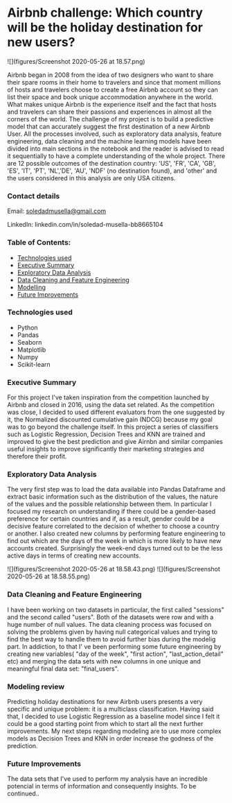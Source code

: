 # Airbnb challenge: Which country will be the holiday destination for new users?

![](figures/Screenshot 2020-05-26 at 18.57.png)

Airbnb began in 2008 from the idea of two designers who want to share their spare rooms in their home to travelers and since that moment millions of hosts and travelers choose to create a free Airbnb account so they can list their space and book unique accommodation anywhere in the world. What makes unique Airbnb is the experience itself and the fact that hosts and travelers can share their passions and experiences in almost all the corners of the world. The challenge of my project is to build a predictive model that can accurately suggest the first destination of a new Airbnb User. All the processes involved, such as exploratory data analysis, feature engineering, data cleaning and the machine learning models have been divided into main sections in the notebook and the reader is advised to read it sequentially to have a complete understanding of the whole project. There are 12 possible outcomes of the destination country: 'US', 'FR', 'CA', 'GB', 'ES', 'IT', 'PT', 'NL','DE', 'AU', 'NDF' (no destination found), and 'other' and the users considered in this analysis are only USA citizens. 

### Contact details

Email: soledadmusella@gmail.com

LinkedIn: linkedin.com/in/soledad-musella-bb8665104

### Table of Contents: 

- [Technologies used]()
- [Executive Summary]()
- [Exploratory Data Analysis]()
- [Data Cleaning and Feature Engineering]()
- [Modelling]()
- [Future Improvements]()


### Technologies used

- Python
- Pandas
- Seaborn
- Matplotlib
- Numpy
- Scikit-learn

### Executive Summary

For this project I've taken inspiration from the competition launched by Airbnb and closed in 2016, using the data set related. As the competition was close, I decided to used different evaluators from the one suggested by it, the Normalized discounted cumulative gain (NDCG) because my goal was to go beyond the challenge itself. In this project a series of classifiers such as Logistic Regression, Decision Trees and KNN are trained and improved to give the best prediction and give Airnbn and similar companies useful insights to improve significantly their marketing strategies and therefore their profit.


### Exploratory Data Analysis

The very first step was to load the data available into Pandas Dataframe and extract basic information such as the distribution of the values, the nature of the values and the possible relationship between them. In particular I focused my research on understanding if there could be a gender-based preference for certain countries and if, as a result, gender could be a decisive feature correlated to the decision of whether to choose a country or another. I also created new columns by performing feature engineering to find out which are the days of the week in which is more likely to have new accounts created. Surprisingly the week-end days turned out to be the less active days in terms of creating new accounts. 

![](figures/Screenshot 2020-05-26 at 18.58.43.png)                           ![](figures/Screenshot 2020-05-26 at 18.58.55.png)
                     

### Data Cleaning and Feature Engineering

I have been working on two datasets in particular, the first called "sessions" and the second called "users". Both of the datasets were row and with a huge number of null values. The data cleaning process was focused on solving the problems given by having null categorical values and trying to find the best way to handle them to avoid further bias during the modelig part. In addiction, to that I' ve been performing some future engineering by creating new variables( "day of the week", "first action", "last_action_detail" etc) and merging the data sets with new columns in one unique and meaningful final data set: "final_users".


### Modeling review

Predicting holiday destinations for new Airbnb users presents a very specific and unique problem: it is a multiclass classification. Having said that, I decided to use Logistic Regression as a baseline model since I felt it could be a good starting point from which to start all the next further improvements. My next steps regarding modeling are to use more complex models as Decision Trees and KNN in order increase the godness of the prediction.   



### Future Improvements

The data sets that I've used to perform my analysis have an incredible potencial in terms of information and consequently insights. To be continued..
















